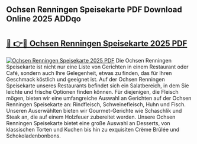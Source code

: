## Ochsen Renningen Speisekarte PDF Download Online 2025 ADDqo

# <h2><a href="http://gc8z95f.nevu.top/?p=Ochsen+Renningen+Speisekarte">🔗 👉🔴 Ochsen Renningen Speisekarte 2025 PDF</a></h2>

[![Ochsen Renningen Speisekarte 2025 PDF](https://i.imgur.com/dBaPXMq.png)](http://gc8z95f.nevu.top/?p=Ochsen+Renningen+Speisekarte)
Die Ochsen Renningen Speisekarte ist nicht nur eine Liste von Gerichten in einem Restaurant oder Café, sondern auch Ihre Gelegenheit, etwas zu finden, das für Ihren Geschmack köstlich und geeignet ist. Auf der Ochsen Renningen Speisekarte unseres Restaurants befindet sich ein Salatbereich, in dem Sie leichte und frische Optionen finden können. Für diejenigen, die Fleisch mögen, bieten wir eine umfangreiche Auswahl an Gerichten auf der Ochsen Renningen Speisekarte an: Rindfleisch, Schweinefleisch, Huhn und Fisch. Unseren Auserwählten bieten wir Gourmet-Gerichte wie Schaschlik und Steak an, die auf einem Holzfeuer zubereitet werden. Unsere Ochsen Renningen Speisekarte bietet eine große Auswahl an Desserts, von klassischen Torten und Kuchen bis hin zu exquisiten Crème Brûlée und Schokoladenbonbons.
